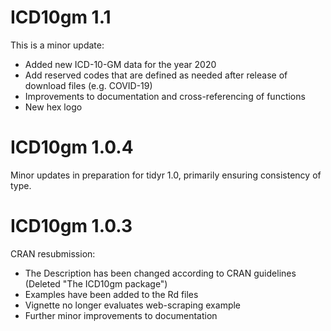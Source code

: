 # ICD10gm 1.1
This is a minor update:

- Added new ICD-10-GM data for the year 2020
- Add reserved codes that are defined as needed after release of download files (e.g. COVID-19)
- Improvements to documentation and cross-referencing of functions
- New hex logo


# ICD10gm 1.0.4

Minor updates in preparation for tidyr 1.0, primarily ensuring consistency of type.

# ICD10gm 1.0.3

CRAN resubmission:

- The Description has been changed according to CRAN guidelines (Deleted "The ICD10gm package")
- Examples have been added to the Rd files
- Vignette no longer evaluates web-scraping example
- Further minor improvements to documentation
